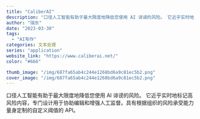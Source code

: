 ```yaml
---
title: "CaliberAI"
description: "口径人工智能有助于最大限度地降低您使用 AI 诽谤的风险。 它近乎实时地标记高风险内容，专门设计用于协助编辑和增强人工监"
author: "瑞东"
date: "2023-03-30"
tags:
  - "AI写作"
categories: 文本处理
series: "application"
website_link: "https://www.caliberai.net/"
color: "#666"

thumb_image: "/img/687fa65ab4c244e1268bd6a9c81ec5b2.png"
cover_image: "/img/687fa65ab4c244e1268bd6a9c81ec5b2.png"
---
```


口径人工智能有助于最大限度地降低您使用 AI 诽谤的风险。 它近乎实时地标记高风险内容，专门设计用于协助编辑和增强人工监督。具有根据组织的风险承受能力量身定制的自定义阈值的 API。